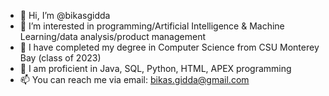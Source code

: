 - 👋 Hi, I’m @bikasgidda
- 👀 I’m interested in programming/Artificial Intelligence & Machine Learning/data analysis/product management
- 🌱 I have completed my degree in Computer Science from CSU Monterey Bay (class of 2023)
- 🌱 I am proficient in Java, SQL, Python, HTML, APEX programming 
- 📫 You can reach me via email: bikas.gidda@gmail.com

<!---
bikasgidda/bikasgidda is a ✨ special ✨ repository because its `README.md` (this file) appears on your GitHub profile.
You can click the Preview link to take a look at your changes.
--->
